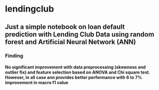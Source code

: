 # lendingclub
## Just a simple notebook on loan default prediction with Lending Club Data using random forest and Artificial Neural Network (ANN)
### Finding
#### No significant improvement with data preprocessing (skewness and outlier fix) and feature selection based on ANOVA and Chi square test. However, in all case ann provides better performance with 6 to 7% improvement in macro f1 value
